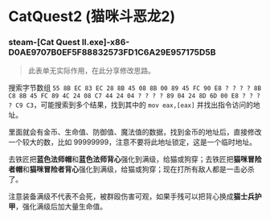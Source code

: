 # CatQuest2 (猫咪斗恶龙2)

### steam-[Cat Quest II.exe]-x86-D0AE9707B0EF5F88832573FD1C6A29E957175D5B
> 此表单无实际作用，在此分享修改思路。

搜索字节数组 `55 8B EC 83 EC 28 8B 45 08 8B 00 89 45 FC 90 E8 ? ? ? ? 8B C8 8B 45 FC 89 4C 24 08 C7 44 24 04 ? ? ? ? 89 04 24 8D 6D 00 E8 ? ? ? ? C9 C3`，可能搜索到多个结果，找到其中的 `mov eax,[eax]` 并找出指令访问的地址。

里面就会有金币、生命值、防御值、魔法值的数据，找到金币的地址后，直接修改一个较大的数，比如 99999999，注意不要将此地址锁定，这是一个临时地址。

去铁匠把**蓝色法师帽**和**蓝色法师背心**强化到满级，给猫或狗穿；去铁匠把**猫咪冒险者帽**和**猫咪冒险者背心**强化到满级，给猫或狗穿；现在打所有敌人都是一击必杀了。

注意装备满级不代表不会死，被群殴伤害可观，如果手残可以把背心换成**猫士兵护甲**，强化满级后加大量生命值。